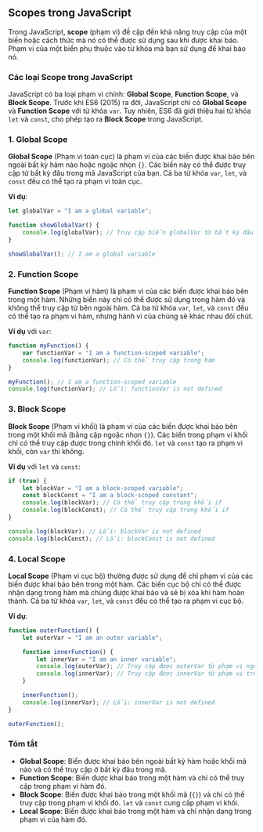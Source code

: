 ## Scopes trong JavaScript

Trong JavaScript, **scope** (phạm vi) đề cập đến khả năng truy cập của một biến hoặc cách thức mà nó có thể được sử dụng sau khi được khai báo. Phạm vi của một biến phụ thuộc vào từ khóa mà bạn sử dụng để khai báo nó.

### Các loại Scope trong JavaScript

JavaScript có ba loại phạm vi chính: **Global Scope**, **Function Scope**, và **Block Scope**. Trước khi ES6 (2015) ra đời, JavaScript chỉ có **Global Scope** và **Function Scope** với từ khóa `var`. Tuy nhiên, ES6 đã giới thiệu hai từ khóa `let` và `const`, cho phép tạo ra **Block Scope** trong JavaScript.

### 1. Global Scope

**Global Scope** (Phạm vi toàn cục) là phạm vi của các biến được khai báo bên ngoài bất kỳ hàm nào hoặc ngoặc nhọn `{}`. Các biến này có thể được truy cập từ bất kỳ đâu trong mã JavaScript của bạn. Cả ba từ khóa `var`, `let`, và `const` đều có thể tạo ra phạm vi toàn cục.

**Ví dụ**:

```javascript
let globalVar = "I am a global variable";

function showGlobalVar() {
    console.log(globalVar); // Truy cập biến globalVar từ bất kỳ đâu
}

showGlobalVar(); // I am a global variable
```

### 2. Function Scope

**Function Scope** (Phạm vi hàm) là phạm vi của các biến được khai báo bên trong một hàm. Những biến này chỉ có thể được sử dụng trong hàm đó và không thể truy cập từ bên ngoài hàm. Cả ba từ khóa `var`, `let`, và `const` đều có thể tạo ra phạm vi hàm, nhưng hành vi của chúng sẽ khác nhau đôi chút.

**Ví dụ** với `var`:

```javascript
function myFunction() {
    var functionVar = "I am a function-scoped variable";
    console.log(functionVar); // Có thể truy cập trong hàm
}

myFunction(); // I am a function-scoped variable
console.log(functionVar); // Lỗi: functionVar is not defined
```

### 3. Block Scope

**Block Scope** (Phạm vi khối) là phạm vi của các biến được khai báo bên trong một khối mã (bằng cặp ngoặc nhọn `{}`). Các biến trong phạm vi khối chỉ có thể truy cập được trong chính khối đó. `let` và `const` tạo ra phạm vi khối, còn `var` thì không.

**Ví dụ** với `let` và `const`:

```javascript
if (true) {
    let blockVar = "I am a block-scoped variable";
    const blockConst = "I am a block-scoped constant";
    console.log(blockVar); // Có thể truy cập trong khối if
    console.log(blockConst); // Có thể truy cập trong khối if
}

console.log(blockVar); // Lỗi: blockVar is not defined
console.log(blockConst); // Lỗi: blockConst is not defined
```

### 4. Local Scope

**Local Scope** (Phạm vi cục bộ) thường được sử dụng để chỉ phạm vi của các biến được khai báo bên trong một hàm. Các biến cục bộ chỉ có thể được nhận dạng trong hàm mà chúng được khai báo và sẽ bị xóa khi hàm hoàn thành. Cả ba từ khóa `var`, `let`, và `const` đều có thể tạo ra phạm vi cục bộ.

**Ví dụ**:

```javascript
function outerFunction() {
    let outerVar = "I am an outer variable";

    function innerFunction() {
        let innerVar = "I am an inner variable";
        console.log(outerVar); // Truy cập được outerVar từ phạm vi ngoài
        console.log(innerVar); // Truy cập được innerVar từ phạm vi trong
    }

    innerFunction();
    console.log(innerVar); // Lỗi: innerVar is not defined
}

outerFunction();
```

### Tóm tắt

- **Global Scope**: Biến được khai báo bên ngoài bất kỳ hàm hoặc khối mã nào và có thể truy cập ở bất kỳ đâu trong mã.
- **Function Scope**: Biến được khai báo trong một hàm và chỉ có thể truy cập trong phạm vi hàm đó.
- **Block Scope**: Biến được khai báo trong một khối mã (`{}`) và chỉ có thể truy cập trong phạm vi khối đó. `let` và `const` cung cấp phạm vi khối.
- **Local Scope**: Biến được khai báo trong một hàm và chỉ nhận dạng trong phạm vi của hàm đó.